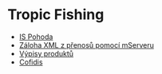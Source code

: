 # Tropic Fishing

- [IS Pohoda](transfers/pohoda.md)
- [Záloha XML z přenosů pomocí mServeru](transfers/xml_backup.md)
- [Výpisy produktů](lists.md)
- [Cofidis](payments/cofidis.md)
